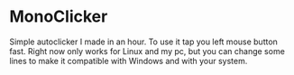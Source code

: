 # MonoClicker
Simple autoclicker I made in an hour. To use it tap you left mouse button fast. Right now only works for Linux and my pc, but you can change some lines to make it compatible with Windows and with your system.
